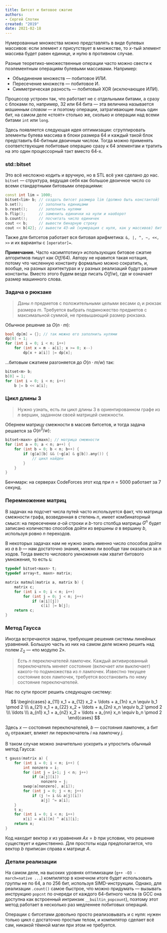 ```yaml
---
title: Битсет и битовое сжатие
authors:
- Сергей Слотин
created: "2019"
date: 2021-02-18
---
```


Нумерованные множества можно представлять в виде булевых массивов: если элемент $x$ присутствует в множестве, то $x$-тый элемент массива будет равен единице, и нулю в противном случае.

Разные теоретико-множественные операции часто можно свести к поэлементным операциям булевыми массивами. Например:

- Объединение множеств — побитовое ИЛИ.
- Пересечение множеств — побитовое И.
- Симметрическая разность — побитовый XOR (исключающее ИЛИ).

Процессор устроен так, что работает не с отдельными битами, а сразу с блоками по, например, 32 или 64 бита — эта величина называется *машинным словом* — и поэтому операции, затрагивающие лишь один бит, на самом деле «стоят» столько же, сколько и операции над всеми битами `int` или `long`.

Здесь появляется следующая идея оптимизации: сгруппировать элементы булева массива в блоки размера 64 и каждый такой блок представить 64-битным двоичным числом. Тогда можно применять соответствующие побитовые операцию сразу к 64 элементам и тратить на это один процессорный такт вместо 64-х.

### std::bitset

Это всё несложно кодить и вручную, но в STL всё уже сделано до нас. `bitset` — структура, ведущая себя как большое двоичное число со всеми стандартными битовыми операциями:

```c++
const int lim = 1000;
bitset<lim> b; // создать битсет размера lim (должно быть константой)
b.set();       // заполнить единицами
b.reset();     // заполнить нулями
b.flip();      // заменить единички на нули и наоборот
b.count();     // посчитать число единичек
cout << b;     // вывести бинарную строку
cout << b[42]; // вывести 43-ий (нумерация с нуля, как у массивов) бит "справа"
```

Также для битсетов работает вся битовая арифметика: `&, |, ^, ~, <<, >>` и их варианты с `[operator]=`.

**Примечание.** Часто «асимптотику» использующих битовое сжатие алгоритмов пишут как $O(f / 64)$. Автору не нравится такая нотация, потому что численную константу формально можно сократить, и, вообще, на разных архитектурах и у разных реализаций будут разные константы. Вместо этого будем везде писать $O(f / w)$, где $w$ означает размер машинного слова.

### Задача о рюкзаке

> Даны $n$ предметов с положительными целыми весами $a_i$ и рюкзак размера $m$. Требуется выбрать подмножество предметов с максимальной суммой, не превышающий размер рюкзака.

Обычное решение за $O(n \cdot m)$:

```c++
bool dp[m] = {}; // так можно его заполнить нулями
dp[0] = 1;
for (int i = 0; i < n; i++)
    for (int x = m - a[i]; x >= 0; x--)
        dp[x + a[i]] |= dp[x];
```

…битовым сжатием разгоняется до $O(n \cdot m / w)$ так:

```c++
bitset<m> b;
b[0] = 1;
for (int i = 0; i < n; i++)
    b |= b << a[i];
```

### Цикл длины 3

> Нужно узнать, есть ли цикл длины 3 в ориентированном графе из $n$ вершин, заданном своей матрицей смежности.

Обернем матрицу смежности в массив битсетов, и тогда задача решается за $O(n^3 / w)$:

```c++
bitset<maxn> g[maxn]; // матрица смежности
for (int a = 0; a < n; a++) {
    for (int b = 0; b < n; b++) {
        if (g[a][b] && (~g[a] & g[b]).any()) {
            // цикл найден
        }
    }
}
```

Бенчмарк: на серверах CodeForces этот код при $n = 5000$ работает за 7 секунд.

### Перемножение матриц

В задачах на подсчет числа путей часто используется факт, что матрица смежности графа, возведенная в степень $n$, имеет комбинаторный смысл: на пересечении $a$-ой строки и $b$-того столбца матрицы $G^n$ будет записано количество способов дойти из вершины $a$ в вершину $b$, используя ровно $n$ переходов.

В некоторых задачах нам не нужно знать именно число способов дойти из $a$ в $b$ — нам достаточно знания, можно ли вообще там оказаться за $n$ ходов. Тогда вместо числового умножения нам хватит битового умножения, то есть `&`:

```c++
typedef bitset<maxn> t;
typedef array<t, maxn> matrix;

matrix matmul(matrix a, matrix b) {
    matrix c;
    for (int i = 0; i < n; i++)
        for (int j = 0; j < n; j++)
            if (a[i][j])
                c[i] |= b[j];
    return c;
}
```

### Метод Гаусса

Иногда встречаются задачи, требующие решения системы линейных уравнений. Большую часть из них на самом деле можно решить над полем $\mathbb{Z}_2$ — «по модулю 2».

> Есть $n$ переключателей лампочек. Каждый активированный переключатель меняет состояние (включает или выключает) какого-то подмножества из $n$ лампочек. Известно текущее состояние всех лампочек, требуется восстановить по нему состояние переключателей.

Нас по сути просят решить следующую систему:

$$
\begin{cases}
    a_{11} x_1 + a_{12} x_2 + \ldots + a_{1n} x_n \equiv b_1 \pmod 2
\\\ a_{21} x_1 + a_{22} x_2 + \ldots + a_{2n} x_n \equiv b_2 \pmod 2
\\\ \ldots
\\\ a_{n1} x_1 + a_{n2} x_2 + \ldots + a_{nn} x_n \equiv b_n \pmod 2
\end{cases}
$$

Здесь $x$ — состояния переключателей, $b$ — состояния лампочек, а бит $a_{ij}$ отражает, влияет ли переключатель $i$ на лампочку $j$.

В таком случае можно значительно ускорить и упростить обычный метод Гаусса:

```c++
t gauss(matrix a) {
    for (int i = 0; i < n; i++) {
        int nonzero = i;
        for (int j = i+1; j < n; j++)
            if (a[j][i])
                nonzero = j;
        swap(a[nonzero], a[i]);
        for (int j = 0; j < n; j++)
            if (j != i && a[j][i])
                a[j] ^= a[i];
    }
    t x;
    for (int i = 0; i < n; i++)
        x[i] = a[i][n] ^ a[i][i];
    return x;
}
```

Код находит вектор $x$ из уравнения $Ax = b$ при условии, что решение существует и единственно. Для простоты кода предполагается, что вектор $b$ приписан справа к матрице $A$.

### Детали реализации

На самом деле, на высоких уровнях оптимизации (`g++ -O3 -march=native ...`) компилятор в конечном итоге будет использовать группы не по 64, а по 256 бит, используя SIMD-инструкции. Однако, для реализации `.count()` самое быстрое, что можно придумать — вызывать инструкцию `popcnt` по очереди от каждого 64-битного числа (в GCC она доступна как встроенный интринзик `__builtin_popcount`), поэтому этот метод работает в несколько раз медленнее побитовых операций.

Операции с битсетами довольно просто реализовывать и с нуля: нужен только цикл с достаточно простым телом, и компилятор сделает всё сам, никакой тёмной магии при этом не требуется.
